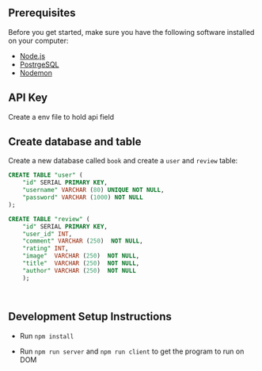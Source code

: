 

## Prerequisites

Before you get started, make sure you have the following software installed on your computer:

- [Node.js](https://nodejs.org/en/)
- [PostrgeSQL](https://www.postgresql.org/)
- [Nodemon](https://nodemon.io/)

## API Key
Create a env file to hold api field

## Create database and table

Create a new database called `book` and create a `user` and `review` table:

```SQL
CREATE TABLE "user" (
    "id" SERIAL PRIMARY KEY,
    "username" VARCHAR (80) UNIQUE NOT NULL,
    "password" VARCHAR (1000) NOT NULL
);

CREATE TABLE "review" (
	"id" SERIAL PRIMARY KEY,
 	"user_id" INT,
    "comment" VARCHAR (250)  NOT NULL,
    "rating" INT,
    "image"  VARCHAR (250)  NOT NULL,
    "title"  VARCHAR (250)  NOT NULL,
    "author" VARCHAR (250)  NOT NULL
	);




```


## Development Setup Instructions

- Run `npm install`

- Run `npm run server` and `npm run client` to get the program to run on DOM




